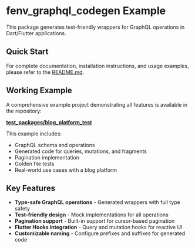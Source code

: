 # fenv_graphql_codegen Example

This package generates test-friendly wrappers for GraphQL operations in
Dart/Flutter applications.

## Quick Start

For complete documentation, installation instructions, and usage examples,
please refer to the
[README.md](https://github.com/fenv-org/fenv_graphql_codegen).

## Working Example

A comprehensive example project demonstrating all features is available in the
repository:

**[test_packages/blog_platform_test](https://github.com/fenv-org/fenv_graphql_codegen/tree/main/test_packages/blog_platform_test)**

This example includes:

- GraphQL schema and operations
- Generated code for queries, mutations, and fragments
- Pagination implementation
- Golden file tests
- Real-world use cases with a blog platform

## Key Features

- **Type-safe GraphQL operations** - Generated wrappers with full type safety
- **Test-friendly design** - Mock implementations for all operations
- **Pagination support** - Built-in support for cursor-based pagination
- **Flutter Hooks integration** - Query and mutation hooks for reactive UI
- **Customizable naming** - Configure prefixes and suffixes for generated code
